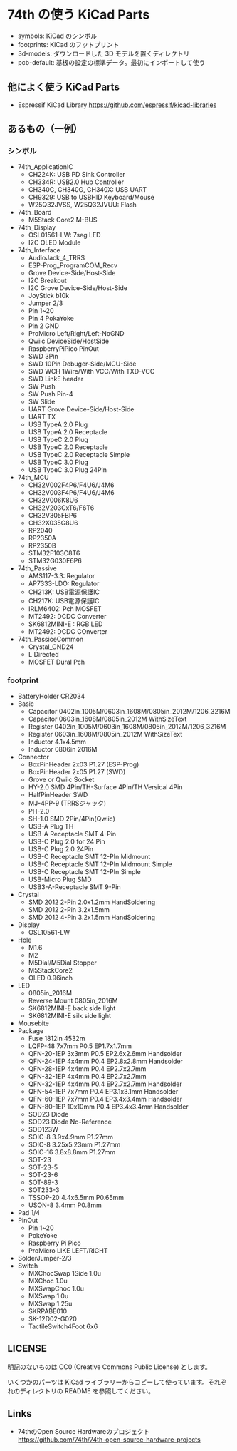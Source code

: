 # 74th の使う KiCad Parts

- symbols: KiCad のシンボル
- footprints: KiCad のフットプリント
- 3d-models: ダウンロードした 3D モデルを置くディレクトリ
- pcb-default: 基板の設定の標準データ。最初にインポートして使う

## 他によく使う KiCad Parts

- Espressif KiCad Library https://github.com/espressif/kicad-libraries

## あるもの（一例）

### シンボル

- 74th_ApplicationIC
  - CH224K: USB PD Sink Controller
  - CH334R: USB2.0 Hub Controller
  - CH340C, CH340G, CH340X: USB UART
  - CH9329: USB to USBHID Keyboard/Mouse
  - W25Q32JVSS, W25Q32JVUU: Flash
- 74th_Board
  - M5Stack Core2 M-BUS
- 74th_Display
  - OSL01561-LW: 7seg LED
  - I2C OLED Module
- 74th_Interface
  - AudioJack_4_TRRS
  - ESP-Prog_ProgramCOM_Recv
  - Grove Device-Side/Host-Side
  - I2C Breakout
  - I2C Grove Device-Side/Host-Side
  - JoyStick b10k
  - Jumper 2/3
  - Pin 1~20
  - Pin 4 PokaYoke
  - Pin 2 GND
  - ProMicro Left/Right/Left-NoGND
  - Qwiic DeviceSide/HostSide
  - RaspberryPiPico PinOut
  - SWD 3Pin
  - SWD 10Pin Debuger-Side/MCU-Side
  - SWD WCH 1Wire/With VCC/With TXD-VCC
  - SWD LinkE header
  - SW Push
  - SW Push Pin-4
  - SW Slide
  - UART Grove Device-Side/Host-Side
  - UART TX
  - USB TypeA 2.0 Plug
  - USB TypeA 2.0 Receptacle
  - USB TypeC 2.0 Plug
  - USB TypeC 2.0 Receptacle
  - USB TypeC 2.0 Receptacle Simple
  - USB TypeC 3.0 Plug
  - USB TypeC 3.0 Plug 24Pin
- 74th_MCU
  - CH32V002F4P6/F4U6/J4M6
  - CH32V003F4P6/F4U6/J4M6
  - CH32V006K8U6
  - CH32V203CxT6/F6T6
  - CH32V305FBP6
  - CH32X035G8U6
  - RP2040
  - RP2350A
  - RP2350B
  - STM32F103C8T6
  - STM32G030F6P6
- 74th_Passive
  - AMS117-3.3: Regulator
  - AP7333-LDO: Regulator
  - CH213K: USB電源保護IC
  - CH217K: USB電源保護IC
  - IRLM6402: Pch MOSFET
  - MT2492: DCDC Converter
  - SK6812MINI-E : RGB LED
  - MT2492: DCDC COnverter
- 74th_PassiceCommon
  - Crystal_GND24
  - L Directed
  - MOSFET Dural Pch

### footprint

- BatteryHolder CR2034
- Basic
  - Capacitor 0402in_1005M/0603in_1608M/0805in_2012M/1206_3216M
  - Capacitor 0603in_1608M/0805in_2012M WithSizeText
  - Register 0402in_1005M/0603in_1608M/0805in_2012M/1206_3216M
  - Register 0603in_1608M/0805in_2012M WithSizeText
  - Inductor 4.1x4.5mm
  - Inductor 0806in 2016M
- Connector
  - BoxPinHeader 2x03 P1.27 (ESP-Prog)
  - BoxPinHeader 2x05 P1.27 (SWD)
  - Grove or Qwiic Socket
  - HY-2.0 SMD 4Pin/TH-Surface 4Pin/TH Versical 4Pin
  - HalfPinHeader SWD
  - MJ-4PP-9 (TRRSジャック)
  - PH-2.0
  - SH-1.0 SMD 2Pin/4Pin(Qwiic)
  - USB-A Plug TH
  - USB-A Receptacle SMT 4-Pin
  - USB-C Plug 2.0 for 24 Pin
  - USB-C Plug 2.0 24Pin
  - USB-C Receptacle SMT 12-PIn Midmount
  - USB-C Receptacle SMT 12-PIn Midmount Simple
  - USB-C Receptacle SMT 12-PIn Simple
  - USB-Micro Plug SMD
  - USB3-A-Receptacle SMT 9-Pin
- Crystal
  - SMD 2012 2-Pin 2.0x1.2mm HandSoldering
  - SMD 2012 2-Pin 3.2x1.5mm
  - SMD 2012 4-Pin 3.2x1.5mm HandSoldering
- Display
  - OSL10561-LW
- Hole
  - M1.6
  - M2
  - M5Dial/M5Dial Stopper
  - M5StackCore2
  - OLED 0.96inch
- LED
  - 0805in_2016M
  - Reverse Mount 0805in_2016M
  - SK6812MINI-E back side light
  - SK6812MINI-E silk side light
- Mousebite
- Package
  - Fuse 1812in 4532m
  - LQFP-48 7x7mm P0.5 EP1.7x1.7mm
  - QFN-20-1EP 3x3mm P0.5 EP2.6x2.6mm Handsolder
  - QFN-24-1EP 4x4mm P0.4 EP2.8x2.8mm Handsolder
  - QFN-28-1EP 4x4mm P0.4 EP2.7x2.7mm
  - QFN-32-1EP 4x4mm P0.4 EP2.7x2.7mm
  - QFN-32-1EP 4x4mm P0.4 EP2.7x2.7mm Handsolder
  - QFN-54-1EP 7x7mm P0.4 EP3.1x3.1mm Handsolder
  - QFN-60-1EP 7x7mm P0.4 EP3.4x3.4mm Handsolder
  - QFN-80-1EP 10x10mm P0.4 EP3.4x3.4mm Handsolder
  - SOD23 Diode
  - SOD23 Diode No-Reference
  - SOD123W
  - SOIC-8 3.9x4.9mm P1.27mm
  - SOIC-8 3.25x5.23mm P1.27mm
  - SOIC-16 3.8x8.8mm P1.27mm
  - SOT-23
  - SOT-23-5
  - SOT-23-6
  - SOT-89-3
  - SOT233-3
  - TSSOP-20 4.4x6.5mm P0.65mm
  - USON-8 3.4mm P0.8mm
- Pad 1/4
- PinOut
  - Pin 1~20
  - PokeYoke
  - Raspberry Pi Pico
  - ProMicro LIKE LEFT/RIGHT
- SolderJumper-2/3
- Switch
  - MXChocSwap 1Side 1.0u
  - MXChoc 1.0u
  - MXSwapChoc 1.0u
  - MXSwap 1.0u
  - MXSwap 1.25u
  - SKRPABE010
  - SK-12D02-G020
  - TactileSwitch4Foot 6x6

## LICENSE

明記のないものは CC0 (Creative Commons Public License) とします。

いくつかのパーツは KiCad ライブラリーからコピーして使っています。それぞれのディレクトリの README を参照してください。

## Links

- 74thのOpen Source Hardwareのプロジェクト https://github.com/74th/74th-open-source-hardware-projects
